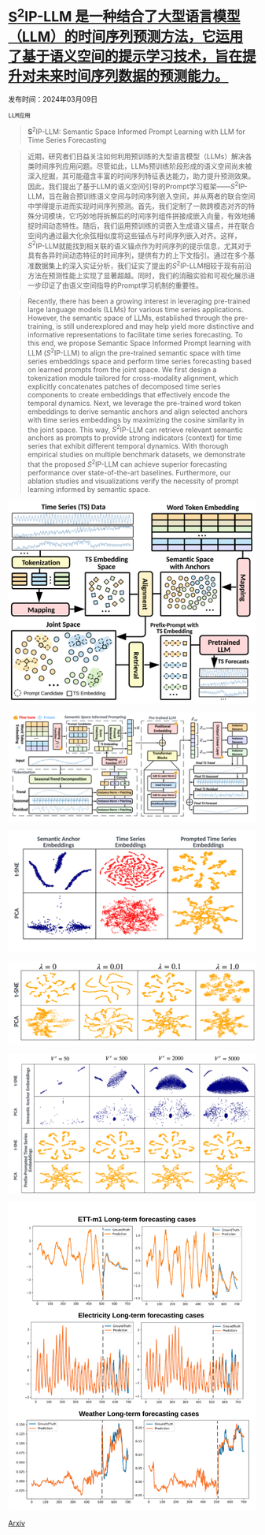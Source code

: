 # [$\textbf{S}^2$IP-LLM 是一种结合了大型语言模型（LLM）的时间序列预测方法，它运用了基于语义空间的提示学习技术，旨在提升对未来时间序列数据的预测能力。](https://arxiv.org/abs/2403.05798)

发布时间：2024年03月09日

`LLM应用`

> $\textbf{S}^2$IP-LLM: Semantic Space Informed Prompt Learning with LLM for Time Series Forecasting

> 近期，研究者们日益关注如何利用预训练的大型语言模型（LLMs）解决各类时间序列应用问题。尽管如此，LLMs预训练阶段形成的语义空间尚未被深入挖掘，其可能蕴含丰富的时间序列特征表达能力，助力提升预测效果。因此，我们提出了基于LLM的语义空间引导的Prompt学习框架——$S^2$IP-LLM，旨在融合预训练语义空间与时间序列嵌入空间，并从两者的联合空间中学得提示进而实现时间序列预测。首先，我们定制了一款跨模态对齐的特殊分词模块，它巧妙地将拆解后的时间序列组件拼接成嵌入向量，有效地捕捉时间动态特性。随后，我们运用预训练的词嵌入生成语义锚点，并在联合空间内通过最大化余弦相似度将这些锚点与时间序列嵌入对齐。这样，$S^2$IP-LLM就能找到相关联的语义锚点作为时间序列的提示信息，尤其对于具有各异时间动态特征的时间序列，提供有力的上下文指引。通过在多个基准数据集上的深入实证分析，我们证实了提出的$S^2$IP-LLM相较于现有前沿方法在预测性能上实现了显著超越。同时，我们的消融实验和可视化展示进一步印证了由语义空间指导的Prompt学习机制的重要性。

> Recently, there has been a growing interest in leveraging pre-trained large language models (LLMs) for various time series applications. However, the semantic space of LLMs, established through the pre-training, is still underexplored and may help yield more distinctive and informative representations to facilitate time series forecasting. To this end, we propose Semantic Space Informed Prompt learning with LLM ($S^2$IP-LLM) to align the pre-trained semantic space with time series embeddings space and perform time series forecasting based on learned prompts from the joint space. We first design a tokenization module tailored for cross-modality alignment, which explicitly concatenates patches of decomposed time series components to create embeddings that effectively encode the temporal dynamics. Next, we leverage the pre-trained word token embeddings to derive semantic anchors and align selected anchors with time series embeddings by maximizing the cosine similarity in the joint space. This way, $S^2$IP-LLM can retrieve relevant semantic anchors as prompts to provide strong indicators (context) for time series that exhibit different temporal dynamics. With thorough empirical studies on multiple benchmark datasets, we demonstrate that the proposed $S^2$IP-LLM can achieve superior forecasting performance over state-of-the-art baselines. Furthermore, our ablation studies and visualizations verify the necessity of prompt learning informed by semantic space.

![$\textbf{S}^2$IP-LLM 是一种结合了大型语言模型（LLM）的时间序列预测方法，它运用了基于语义空间的提示学习技术，旨在提升对未来时间序列数据的预测能力。](../../../paper_images/2403.05798/x1.png)

![$\textbf{S}^2$IP-LLM 是一种结合了大型语言模型（LLM）的时间序列预测方法，它运用了基于语义空间的提示学习技术，旨在提升对未来时间序列数据的预测能力。](../../../paper_images/2403.05798/x2.png)

![$\textbf{S}^2$IP-LLM 是一种结合了大型语言模型（LLM）的时间序列预测方法，它运用了基于语义空间的提示学习技术，旨在提升对未来时间序列数据的预测能力。](../../../paper_images/2403.05798/x3.png)

![$\textbf{S}^2$IP-LLM 是一种结合了大型语言模型（LLM）的时间序列预测方法，它运用了基于语义空间的提示学习技术，旨在提升对未来时间序列数据的预测能力。](../../../paper_images/2403.05798/x4.png)

![$\textbf{S}^2$IP-LLM 是一种结合了大型语言模型（LLM）的时间序列预测方法，它运用了基于语义空间的提示学习技术，旨在提升对未来时间序列数据的预测能力。](../../../paper_images/2403.05798/x5.png)

![$\textbf{S}^2$IP-LLM 是一种结合了大型语言模型（LLM）的时间序列预测方法，它运用了基于语义空间的提示学习技术，旨在提升对未来时间序列数据的预测能力。](../../../paper_images/2403.05798/x6.png)

[Arxiv](https://arxiv.org/abs/2403.05798)